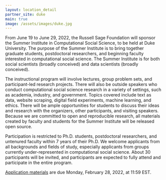 ```yaml
---
layout: location_detail
partner_site: duke
main: true
image: /assets/images/duke.jpg
---
```


From June 19 to June 29, 2022, the Russell Sage Foundation will sponsor the Summer Institute in Computational Social Science, to be held at Duke University. The purpose of the Summer Institute is to bring together graduate students, postdoctoral researchers, and beginning faculty interested in computational social science. The Summer Institute is for both social scientists (broadly conceived) and data scientists (broadly conceived).

The instructional program will involve lectures, group problem sets, and participant-led research projects. There will also be outside speakers who conduct computational social science research in a variety of settings, such as academia, industry, and government. Topics covered include text as data, website scraping, digital field experiments, machine learning, and ethics. There will be ample opportunities for students to discuss their ideas and research with the organizers, other participants, and visiting speakers. Because we are committed to open and reproducible research, all materials created by faculty and students for the Summer Institute will be released open source.

Participation is restricted to Ph.D. students, postdoctoral researchers, and untenured faculty within 7 years of their Ph.D. We welcome applicants from all backgrounds and fields of study, especially applicants from groups currently under-represented in computational social science. About 30 participants will be invited, and participants are expected to fully attend and participate in the entire program.

[Application materials](https://compsocialscience.github.io/summer-institute/2022/duke/apply) are due Monday, February 28, 2022, at 11:59 EST.


